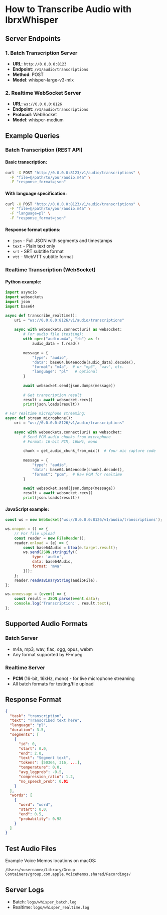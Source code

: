 # How to Transcribe Audio with lbrxWhisper

## Server Endpoints

### 1. Batch Transcription Server
- **URL**: `http://0.0.0.0:8123`
- **Endpoint**: `/v1/audio/transcriptions`
- **Method**: POST
- **Model**: whisper-large-v3-mlx

### 2. Realtime WebSocket Server
- **URL**: `ws://0.0.0.0:8126`
- **Endpoint**: `/v1/audio/transcriptions`
- **Protocol**: WebSocket
- **Model**: whisper-medium

## Example Queries

### Batch Transcription (REST API)

#### Basic transcription:
```bash
curl -X POST "http://0.0.0.0:8123/v1/audio/transcriptions" \
  -F "file=@/path/to/your/audio.m4a" \
  -F "response_format=json"
```

#### With language specification:
```bash
curl -X POST "http://0.0.0.0:8123/v1/audio/transcriptions" \
  -F "file=@/path/to/your/audio.m4a" \
  -F "language=pl" \
  -F "response_format=json"
```

#### Response format options:
- `json` - Full JSON with segments and timestamps
- `text` - Plain text only
- `srt` - SRT subtitle format
- `vtt` - WebVTT subtitle format

### Realtime Transcription (WebSocket)

#### Python example:
```python
import asyncio
import websockets
import json
import base64

async def transcribe_realtime():
    uri = "ws://0.0.0.0:8126/v1/audio/transcriptions"
    
    async with websockets.connect(uri) as websocket:
        # For audio file (testing):
        with open("audio.m4a", "rb") as f:
            audio_data = f.read()
        
        message = {
            "type": "audio",
            "data": base64.b64encode(audio_data).decode(),
            "format": "m4a",  # or "mp3", "wav", etc.
            "language": "pl"   # optional
        }
        
        await websocket.send(json.dumps(message))
        
        # Get transcription result
        result = await websocket.recv()
        print(json.loads(result))

# For realtime microphone streaming:
async def stream_microphone():
    uri = "ws://0.0.0.0:8126/v1/audio/transcriptions"
    
    async with websockets.connect(uri) as websocket:
        # Send PCM audio chunks from microphone
        # Format: 16-bit PCM, 16kHz, mono
        
        chunk = get_audio_chunk_from_mic()  # Your mic capture code
        
        message = {
            "type": "audio",
            "data": base64.b64encode(chunk).decode(),
            "format": "pcm",  # Raw PCM for realtime
        }
        
        await websocket.send(json.dumps(message))
        result = await websocket.recv()
        print(json.loads(result))
```

#### JavaScript example:
```javascript
const ws = new WebSocket('ws://0.0.0.0:8126/v1/audio/transcriptions');

ws.onopen = () => {
    // For file upload
    const reader = new FileReader();
    reader.onload = (e) => {
        const base64Audio = btoa(e.target.result);
        ws.send(JSON.stringify({
            type: 'audio',
            data: base64Audio,
            format: 'm4a'
        }));
    };
    reader.readAsBinaryString(audioFile);
};

ws.onmessage = (event) => {
    const result = JSON.parse(event.data);
    console.log('Transcription:', result.text);
};
```

## Supported Audio Formats

### Batch Server
- m4a, mp3, wav, flac, ogg, opus, webm
- Any format supported by FFmpeg

### Realtime Server
- **PCM** (16-bit, 16kHz, mono) - for live microphone streaming
- All batch formats for testing/file upload

## Response Format

```json
{
  "task": "transcription",
  "text": "Transcribed text here",
  "language": "pl",
  "duration": 3.5,
  "segments": [
    {
      "id": 0,
      "start": 0.0,
      "end": 2.0,
      "text": "Segment text",
      "tokens": [50364, 316, ...],
      "temperature": 0.0,
      "avg_logprob": -0.5,
      "compression_ratio": 1.2,
      "no_speech_prob": 0.01
    }
  ],
  "words": [
    {
      "word": "word",
      "start": 0.0,
      "end": 0.5,
      "probability": 0.98
    }
  ]
}
```

## Test Audio Files

Example Voice Memos locations on macOS:
```
/Users/<username>/Library/Group Containers/group.com.apple.VoiceMemos.shared/Recordings/
```

## Server Logs

- Batch: `logs/whisper_batch.log`
- Realtime: `logs/whisper_realtime.log`